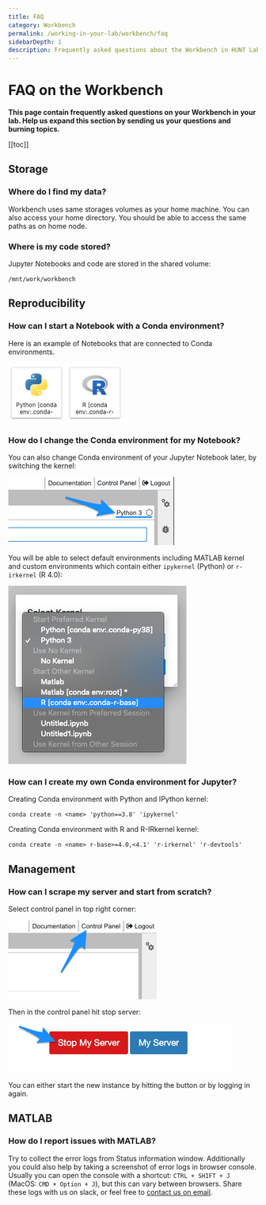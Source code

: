 ```yaml
---
title: FAQ
category: Workbench
permalink: /working-in-your-lab/workbench/faq
sidebarDepth: 1
description: Frequently asked questions about the Workbench in HUNT Lab.
---
```


# FAQ on the Workbench

**This page contain frequently asked questions on your Workbench in your lab. Help us expand this section by sending us your questions and burning topics.**

[[toc]]

## Storage

### Where do I find my data?

Workbench uses same storages volumes as your home machine. You can also access your home directory.
You should be able to access the same paths as on home node.

### Where is my code stored?

Jupyter Notebooks and code are stored in the shared volume:

```
/mnt/work/workbench
```

## Reproducibility

### How can I start a Notebook with a Conda environment?

Here is an example of Notebooks that are connected to Conda environments.

![wb_notebook_envs.png](./images/wb_notebook_envs.png)

### How do I change the Conda environment for my Notebook?

You can also change Conda environment of your Jupyter Notebook later, by switching the kernel:

![wb_notebook_kernel.png](./images/wb_notebook_kernel.png)

You will be able to select default environments including MATLAB kernel and custom environments which contain either `ipykernel` (Python) or `r-irkernel` (R 4.0):

![wb_notebook_conda_env.png](./images/wb_notebook_conda_env.png)

### How can I create my own Conda environment for Jupyter?

Creating Conda environment with Python and IPython kernel:

```
conda create -n <name> 'python==3.8' 'ipykernel'
```

Creating Conda environment with R and R-IRkernel kernel:

```
conda create -n <name> r-base>=4.0,<4.1' 'r-irkernel' 'r-devtools'
```

## Management

### How can I scrape my server and start from scratch?

Select control panel in top right corner:

![wb_topbar_cp.png](./images/wb_topbar_cp.png)

Then in the control panel hit stop server:

![wb_cp_stopserver.png](./images/wb_cp_stopserver.png)

You can either start the new instance by hitting the button or by logging in again.

## MATLAB

### How do I report issues with MATLAB?

Try to collect the error logs from Status information window.
Additionally you could also help by taking a screenshot of error logs in browser console.
Usually you can open the console with a shortcut: `CTRL + SHIFT + J` (MacOS: `CMD + Option + J`), but this can vary between browsers. Share these logs with us on slack, or feel free to [contact us on email](https://docs.hdc.ntnu.no/contact/).
